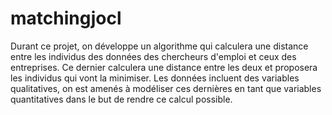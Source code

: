 # matchingjocl

Durant ce projet, on développe un algorithme qui calculera une distance entre les individus des données des chercheurs d'emploi et ceux des entreprises. Ce dernier calculera une distance entre les deux et proposera les individus qui vont la minimiser. Les données incluent des variables qualitatives, on est amenés à modéliser ces dernières en tant que variables quantitatives dans le but de rendre ce calcul possible.
